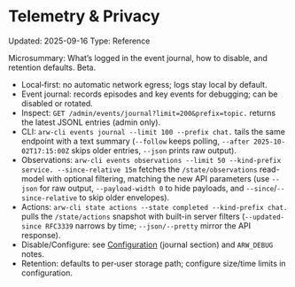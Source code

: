 # Telemetry & Privacy
Updated: 2025-09-16
Type: Reference

Microsummary: What’s logged in the event journal, how to disable, and retention defaults. Beta.

- Local‑first: no automatic network egress; logs stay local by default.
- Event journal: records episodes and key events for debugging; can be disabled or rotated.
- Inspect: `GET /admin/events/journal?limit=200&prefix=topic.` returns the latest JSONL entries (admin only).
- CLI: `arw-cli events journal --limit 100 --prefix chat.` tails the same endpoint with a text summary (`--follow` keeps polling, `--after 2025-10-02T17:15:00Z` skips older entries, `--json` prints raw output).
- Observations: `arw-cli events observations --limit 50 --kind-prefix service. --since-relative 15m` fetches the `/state/observations` read-model with optional filtering, matching the new API parameters (use `--json` for raw output, `--payload-width 0` to hide payloads, and `--since`/`--since-relative` to skip older envelopes).
- Actions: `arw-cli state actions --state completed --kind-prefix chat.` pulls the `/state/actions` snapshot with built-in server filters (`--updated-since RFC3339` narrows by time; `--json/--pretty` mirror the API response).
- Disable/Configure: see [Configuration](../CONFIGURATION.md) (journal section) and `ARW_DEBUG` notes.
- Retention: defaults to per‑user storage path; configure size/time limits in configuration.
